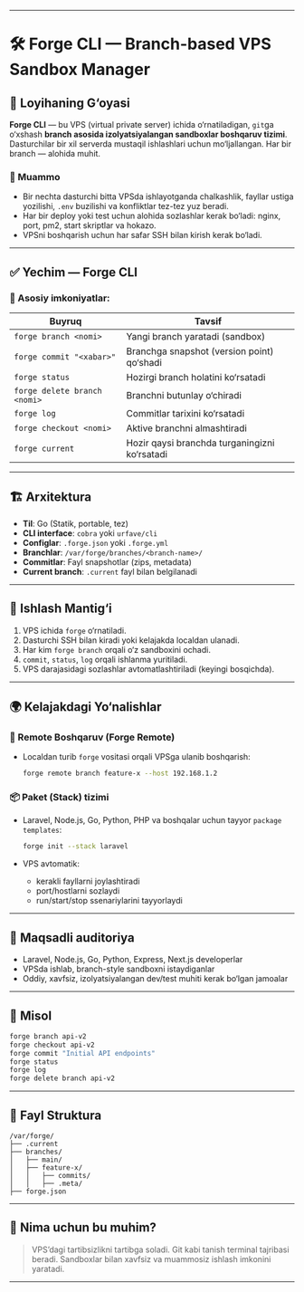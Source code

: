 
---

# 🛠️ Forge CLI — Branch-based VPS Sandbox Manager

## 📌 Loyihaning G‘oyasi

**Forge CLI** — bu VPS (virtual private server) ichida o‘rnatiladigan, `git`ga o‘xshash **branch asosida izolyatsiyalangan sandboxlar boshqaruv tizimi**. Dasturchilar bir xil serverda mustaqil ishlashlari uchun mo‘ljallangan. Har bir branch — alohida muhit.

### 🎯 Muammo

* Bir nechta dasturchi bitta VPSda ishlayotganda chalkashlik, fayllar ustiga yozilishi, `.env` buzilishi va konfliktlar tez-tez yuz beradi.
* Har bir deploy yoki test uchun alohida sozlashlar kerak bo‘ladi: nginx, port, pm2, start skriptlar va hokazo.
* VPSni boshqarish uchun har safar SSH bilan kirish kerak bo‘ladi.

---

## ✅ Yechim — Forge CLI

### 🔑 Asosiy imkoniyatlar:

| Buyruq                       | Tavsif                                        |
| ---------------------------- | --------------------------------------------- |
| `forge branch <nomi>`        | Yangi branch yaratadi (sandbox)               |
| `forge commit "<xabar>"`     | Branchga snapshot (version point) qo‘shadi    |
| `forge status`               | Hozirgi branch holatini ko‘rsatadi            |
| `forge delete branch <nomi>` | Branchni butunlay o‘chiradi                   |
| `forge log`                  | Commitlar tarixini ko‘rsatadi                 |
| `forge checkout <nomi>`      | Aktive branchni almashtiradi                  |
| `forge current`              | Hozir qaysi branchda turganingizni ko‘rsatadi |

---

## 🏗️ Arxitektura

* **Til**: Go (Statik, portable, tez)
* **CLI interface**: `cobra` yoki `urfave/cli`
* **Configlar**: `.forge.json` yoki `.forge.yml`
* **Branchlar**: `/var/forge/branches/<branch-name>/`
* **Commitlar**: Fayl snapshotlar (zips, metadata)
* **Current branch**: `.current` fayl bilan belgilanadi

---

## 🔄 Ishlash Mantig‘i

1. VPS ichida `forge` o‘rnatiladi.
2. Dasturchi SSH bilan kiradi yoki kelajakda localdan ulanadi.
3. Har kim `forge branch` orqali o‘z sandboxini ochadi.
4. `commit`, `status`, `log` orqali ishlanma yuritiladi.
5. VPS darajasidagi sozlashlar avtomatlashtiriladi (keyingi bosqichda).

---

## 🌍 Kelajakdagi Yo‘nalishlar

### 🧬 Remote Boshqaruv (Forge Remote)

* Localdan turib `forge` vositasi orqali VPSga ulanib boshqarish:

  ```bash
  forge remote branch feature-x --host 192.168.1.2
  ```

### 📦 Paket (Stack) tizimi

* Laravel, Node.js, Go, Python, PHP va boshqalar uchun tayyor `package templates`:

  ```bash
  forge init --stack laravel
  ```
* VPS avtomatik:

  * kerakli fayllarni joylashtiradi
  * port/hostlarni sozlaydi
  * run/start/stop ssenariylarini tayyorlaydi

---

## 👤 Maqsadli auditoriya

* Laravel, Node.js, Go, Python, Express, Next.js developerlar
* VPSda ishlab, branch-style sandboxni istaydiganlar
* Oddiy, xavfsiz, izolyatsiyalangan dev/test muhiti kerak bo‘lgan jamoalar

---

## 🧪 Misol

```bash
forge branch api-v2
forge checkout api-v2
forge commit "Initial API endpoints"
forge status
forge log
forge delete branch api-v2
```

---

## 📁 Fayl Struktura

```
/var/forge/
├── .current
├── branches/
│   ├── main/
│   ├── feature-x/
│   │   ├── commits/
│   │   ├── .meta/
├── forge.json
```

---

## 🌟 Nima uchun bu muhim?

> VPS’dagi tartibsizlikni tartibga soladi.
> Git kabi tanish terminal tajribasi beradi.
> Sandboxlar bilan xavfsiz va muammosiz ishlash imkonini yaratadi.

---

